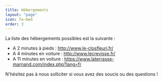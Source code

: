 ```yaml
---
title: Hébergements
layout: "page"
icon: fa-bed
order: 3
---
```



La liste des hébergements possibles est la suivante :

- A 2 minutes à pieds : http://www.le-closfleuri.fr/
- A 4 minutes en voiture : http://www.lecrevisse.fr/
- A 11 minutes en voiture : https://www.laterrasse-marnand.com/index.php?lang=fr

N'hésitez pas à nous solliciter si vous avez des soucis ou des questions !